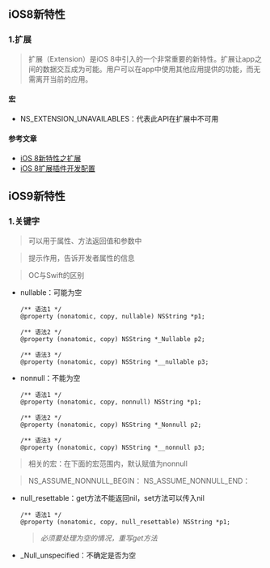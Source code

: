 ## iOS8新特性

### 1.扩展

> 扩展（Extension）是iOS 8中引入的一个非常重要的新特性。扩展让app之间的数据交互成为可能。用户可以在app中使用其他应用提供的功能，而无需离开当前的应用。

#### 宏

* NS\_EXTENSION\_UNAVAILABLES：代表此API在扩展中不可用

#### 参考文章

* [iOS 8新特性之扩展](http://www.cocoachina.com/industry/20140721/9205.html)
* [iOS 8扩展插件开发配置](http://blog.csdn.net/phunxm/article/details/42715145)

## iOS9新特性

### 1.关键字

> 可以用于属性、方法返回值和参数中

>提示作用，告诉开发者属性的信息

>OC与Swift的区别

* nullable：可能为空

  ```objc
  /** 语法1 */
  @property (nonatomic, copy, nullable) NSString *p1;

  /** 语法2 */
  @property (nonatomic, copy) NSString *_Nullable p2;

  /** 语法3 */
  @property (nonatomic, copy) NSString *__nullable p3;
  ```

* nonnull：不能为空

  ```objc
  /** 语法1 */
  @property (nonatomic, copy, nonnull) NSString *p1;

  /** 语法2 */
  @property (nonatomic, copy) NSString *_Nonnull p2;

  /** 语法3 */
  @property (nonatomic, copy) NSString *__nonnull p3;
  ```
 > 相关的宏：在下面的宏范围内，默认赋值为nonnull

 >NS\_ASSUME\_NONNULL\_BEGIN：
 >NS\_ASSUME\_NONNULL\_END：



* null\_resettable：get方法不能返回nil，set方法可以传入nil

  ```objc
  /** 语法1 */
  @property (nonatomic, copy, null_resettable) NSString *p1;
  ```

  > _必须要处理为空的情况，重写get方法_


* \_Null\_unspecified：不确定是否为空

